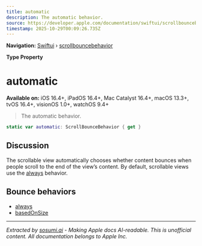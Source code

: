 ```yaml
---
title: automatic
description: The automatic behavior.
source: https://developer.apple.com/documentation/swiftui/scrollbouncebehavior/automatic
timestamp: 2025-10-29T00:09:26.735Z
---
```


**Navigation:** [Swiftui](/documentation/swiftui) › [scrollbouncebehavior](/documentation/swiftui/scrollbouncebehavior)

**Type Property**

# automatic

**Available on:** iOS 16.4+, iPadOS 16.4+, Mac Catalyst 16.4+, macOS 13.3+, tvOS 16.4+, visionOS 1.0+, watchOS 9.4+

> The automatic behavior.

```swift
static var automatic: ScrollBounceBehavior { get }
```

## Discussion

The scrollable view automatically chooses whether content bounces when people scroll to the end of the view’s content. By default, scrollable views use the [always](/documentation/swiftui/scrollbouncebehavior/always) behavior.

## Bounce behaviors

- [always](/documentation/swiftui/scrollbouncebehavior/always)
- [basedOnSize](/documentation/swiftui/scrollbouncebehavior/basedonsize)

---

*Extracted by [sosumi.ai](https://sosumi.ai) - Making Apple docs AI-readable.*
*This is unofficial content. All documentation belongs to Apple Inc.*
